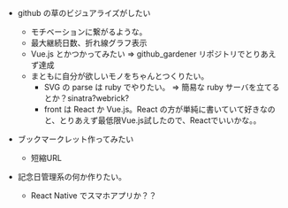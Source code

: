 - github の草のビジュアライズがしたい
  - モチベーションに繋がるような。
  - 最大継続日数、折れ線グラフ表示
  - Vue.js とかつかってみたい => github_gardener リポジトリでとりあえず達成
  - まともに自分が欲しいモノをちゃんとつくりたい。
    - SVG の parse は ruby でやりたい。 => 簡易な ruby サーバを立てるとか？sinatra?webrick?
    - front は React か Vue.js。React の方が単純に書いていて好きなのと、とりあえず最低限Vue.js試したので、Reactでいいかな。。

- ブックマークレット作ってみたい
  - 短縮URL
- 記念日管理系の何か作りたい。
  - React Native でスマホアプリか？？
